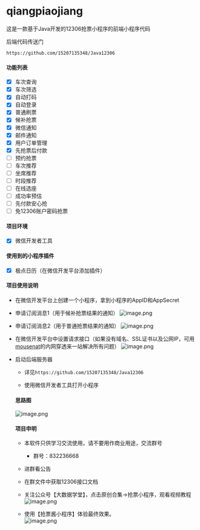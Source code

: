 # qiangpiaojiang

这是一款基于Java开发的12306抢票小程序的前端小程序代码

后端代码传送门

`https://github.com/15207135348/Java12306`

#### 功能列表

*   [x]  车次查询
*   [x]  车次筛选
*   [x]  自动打码
*   [x]  自动登录
*   [x]  普通刷票
*   [x]  候补抢票
*   [x]  微信通知
*   [x]  邮件通知
*   [x]  用户订单管理
*   [x]  先抢票后付款
*   [ ]  预约抢票
*   [ ]  车次推荐
*   [ ]  坐席推荐
*   [ ]  时段推荐
*   [ ]  在线选座
*   [ ]  成功率预估
*   [ ]  先付款安心抢
*   [ ]  免12306账户密码抢票

#### 项目环境

*   [x]  微信开发者工具

#### 使用到的小程序插件

*   [x]  极点日历（在微信开发平台添加插件）

#### 项目使用说明

*   在微信开发平台上创建一个小程序，拿到小程序的AppID和AppSecret

*   申请订阅消息1（用于候补抢票结果的通知）
![image.png](https://upload-images.jianshu.io/upload_images/12652505-264590224120ec36.png?imageMogr2/auto-orient/strip%7CimageView2/2/w/1240)


*   申请订阅消息2（用于普通抢票结果的通知）
![image.png](https://upload-images.jianshu.io/upload_images/12652505-1440b8b7506e2ee6.png?imageMogr2/auto-orient/strip%7CimageView2/2/w/1240)


*   在微信开发平台中设置请求接口（如果没有域名、SSL证书以及公网IP，可用[mousenat](https://www.mousenat.cn/index.html)的内网穿透来一站解决所有问题）
![image.png](https://upload-images.jianshu.io/upload_images/12652505-f58acc23524c2cda.png?imageMogr2/auto-orient/strip%7CimageView2/2/w/1240)


*   启动后端服务器

    *   详见`https://github.com/15207135348/Java12306`

    *   使用微信开发者工具打开小程序

    #### 思路图

    ![image.png](https://upload-images.jianshu.io/upload_images/12652505-470cc9aa3711b785.png?imageMogr2/auto-orient/strip%7CimageView2/2/w/1240)

    #### 项目申明

    *   本软件只供学习交流使用，请不要用作商业用途，交流群号

        *   群号：832236668

    *   进群看公告

    *   在群文件中获取12306接口文档

    *   关注公众号【大数据学堂】，点击原创合集->抢票小程序，观看视频教程   
    ![image.png](https://upload-images.jianshu.io/upload_images/12652505-bd565cd6ec07bec5.png?imageMogr2/auto-orient/strip%7CimageView2/2/w/1240)

    *   使用【抢票酱小程序】体验最终效果。   
    ![image.png](https://upload-images.jianshu.io/upload_images/12652505-eb8d716baf47005f.png?imageMogr2/auto-orient/strip%7CimageView2/2/w/1240)
    